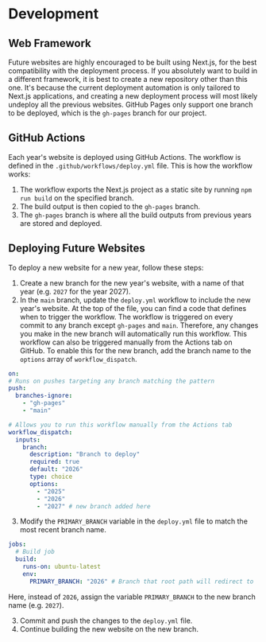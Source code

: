 # Development

## Web Framework

Future websites are highly encouraged to be built using Next.js, for the best compatibility with the deployment process.
If you absolutely want to build in a different framework, it is best to create a new repository other than this one. It's because the current deployment automation is only tailored to Next.js applications, and creating a new deployment process will most likely undeploy all the previous websites. GitHub Pages only support one branch to be deployed, which is the `gh-pages` branch for our project.

## GitHub Actions

Each year's website is deployed using GitHub Actions. The workflow is defined in the `.github/workflows/deploy.yml` file.
This is how the workflow works:

1. The workflow exports the Next.js project as a static site by running `npm run build` on the specified branch.
2. The build output is then copied to the `gh-pages` branch.
3. The `gh-pages` branch is where all the build outputs from previous years are stored and deployed.

## Deploying Future Websites

To deploy a new website for a new year, follow these steps:

1. Create a new branch for the new year's website, with a name of that year (e.g. `2027` for the year 2027).
2. In the `main` branch, update the `deploy.yml` workflow to include the new year's website.
  At the top of the file, you can find a code that defines when to trigger the workflow. The workflow is triggered on every commit to any branch except `gh-pages` and `main`. Therefore, any changes you make in the new branch will automatically run this workflow.
  This workflow can also be triggered manually from the Actions tab on GitHub. To enable this for the new branch, add the branch name to the `options` array of `workflow_dispatch`.
  ```yaml
  on:
  # Runs on pushes targeting any branch matching the pattern
  push:
    branches-ignore:
      - "gh-pages"
      - "main"

  # Allows you to run this workflow manually from the Actions tab
  workflow_dispatch:
    inputs:
      branch:
        description: "Branch to deploy"
        required: true
        default: "2026"
        type: choice
        options:
          - "2025"
          - "2026"
          - "2027" # new branch added here
  ```
3. Modify the `PRIMARY_BRANCH` variable in the `deploy.yml` file to match the most recent branch name.

  ```yaml
  jobs:
    # Build job
    build:
      runs-on: ubuntu-latest
      env:
        PRIMARY_BRANCH: "2026" # Branch that root path will redirect to
  ```
  Here, instead of `2026`, assign the variable `PRIMARY_BRANCH` to the new branch name (e.g. `2027`).

3. Commit and push the changes to the `deploy.yml` file.
4. Continue building the new website on the new branch.

